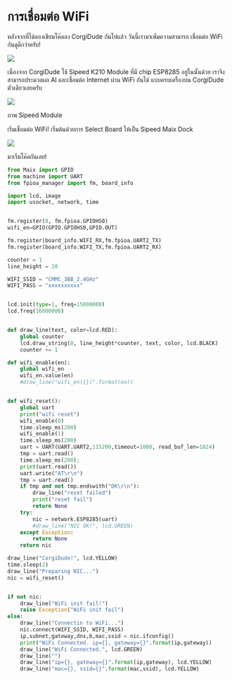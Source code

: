 # การเชื่อมต่อ WiFi

หลังจากที่ได้ลองเขียนโค๊ดลง CorgiDude กันไปแล้ว วันนี้เรามาเพิ่มความสามารถ เชื่อมต่อ WiFi กันดูดีกว่าครับ!

![](https://ff.lnwfile.com/_/ff/_raw/ys/5p/en.jpg)

เนื่องจาก CorgiDude ใช้ Sipeed K210 Module ที่มี chip ESP8285 อยู่ในนั้นด้วย เราจึงสามารถประมวลผล AI และเชื่อมต่อ Internet ผ่าน WiFi กันได้ แบบครบเครื่องบน CorgiDude ตัวเดียวเลยครับ

![](https://ff.lnwfile.com/_/ff/_raw/ko/ds/xd.png)

ภาพ Sipeed Module

เริ่มเชื่อมต่อ WiFi!
เริ่มต้นด้วยการ Select Board ให้เป็น Sipeed Maix Dock

![](https://ff.lnwfile.com/_/ff/_raw/ge/ia/aw.png)

มาเริ่มโค๊ดกันเลย!

```python
from Maix import GPIO
from machine import UART
from fpioa_manager import fm, board_info

import lcd, image
import usocket, network, time


fm.register(8, fm.fpioa.GPIOHS0)
wifi_en=GPIO(GPIO.GPIOHS0,GPIO.OUT)

fm.register(board_info.WIFI_RX,fm.fpioa.UART2_TX)
fm.register(board_info.WIFI_TX,fm.fpioa.UART2_RX)

counter = 1
line_height = 20

WIFI_SSID = "CMMC_3BB_2.4GHz"
WIFI_PASS = "xxxxxxxxxx"


lcd.init(type=1, freq=15000000)
lcd.freq(16000000)


def draw_line(text, color=lcd.RED):
    global counter
    lcd.draw_string(0, line_height*counter, text, color, lcd.BLACK)
    counter += 1

def wifi_enable(en):
    global wifi_en
    wifi_en.value(en)
    #draw_line("wifi_en({})".format(en))


def wifi_reset():
    global uart
    print("wifi reset")
    wifi_enable(0)
    time.sleep_ms(200)
    wifi_enable(1)
    time.sleep_ms(200)
    uart = UART(UART.UART2,115200,timeout=1000, read_buf_len=1024)
    tmp = uart.read()
    time.sleep_ms(200);
    print(uart.read())
    uart.write("AT\r\n")
    tmp = uart.read()
    if tmp and not tmp.endswith("OK\r\n"):
        draw_line("reset failed")
        print("reset fail")
        return None
    try:
        nic = network.ESP8285(uart)
        #draw_line("NIC OK!", lcd.GREEN)
    except Exception:
        return None
    return nic

draw_line("CorgiDude!", lcd.YELLOW)
time.sleep(2)
draw_line("Preparing NIC...")
nic = wifi_reset()


if not nic:
    draw_line("WiFi init fail!")
    raise Exception("WiFi init fail")
else:
    draw_line("Connectin to WiFi...")
    nic.connect(WIFI_SSID, WIFI_PASS)
    ip,subnet,gateway,dns,b,mac,ssid = nic.ifconfig()
    print("WiFi Connected. ip={}, gateway={}".format(ip,gateway))
    draw_line("WiFi Connected.", lcd.GREEN)
    draw_line("")
    draw_line("ip={}, gateway={}".format(ip,gateway), lcd.YELLOW)
    draw_line("mac={}, ssid={}".format(mac,ssid), lcd.YELLOW)
```

